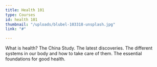 ```yaml
---
title: Health 101
type: Courses
id: health 101
thumbnail: "/uploads/blubel-103318-unsplash.jpg"
link: "#"

---
```

What is health? The China Study. The latest discoveries. The different systems in our body and how to take care of them. The essential foundations for good health.
